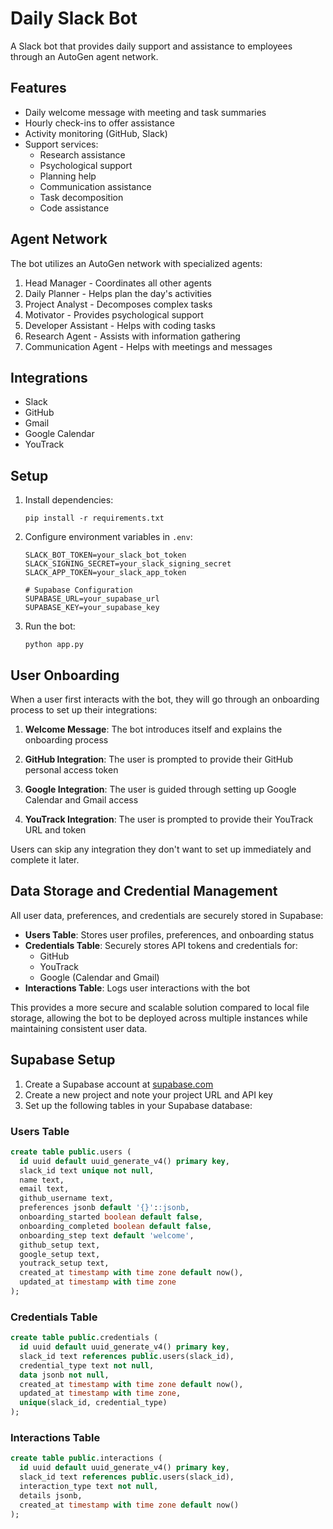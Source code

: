 # Daily Slack Bot

A Slack bot that provides daily support and assistance to employees through an AutoGen agent network.

## Features

- Daily welcome message with meeting and task summaries
- Hourly check-ins to offer assistance
- Activity monitoring (GitHub, Slack)
- Support services:
  - Research assistance
  - Psychological support
  - Planning help
  - Communication assistance
  - Task decomposition
  - Code assistance

## Agent Network

The bot utilizes an AutoGen network with specialized agents:
1. Head Manager - Coordinates all other agents
2. Daily Planner - Helps plan the day's activities
3. Project Analyst - Decomposes complex tasks
4. Motivator - Provides psychological support
5. Developer Assistant - Helps with coding tasks
6. Research Agent - Assists with information gathering
7. Communication Agent - Helps with meetings and messages

## Integrations

- Slack
- GitHub
- Gmail
- Google Calendar
- YouTrack

## Setup

1. Install dependencies:
   ```
   pip install -r requirements.txt
   ```

2. Configure environment variables in `.env`:
   ```
   SLACK_BOT_TOKEN=your_slack_bot_token
   SLACK_SIGNING_SECRET=your_slack_signing_secret
   SLACK_APP_TOKEN=your_slack_app_token
   
   # Supabase Configuration
   SUPABASE_URL=your_supabase_url
   SUPABASE_KEY=your_supabase_key
   ```

3. Run the bot:
   ```
   python app.py
   ```

## User Onboarding

When a user first interacts with the bot, they will go through an onboarding process to set up their integrations:

1. **Welcome Message**: The bot introduces itself and explains the onboarding process

2. **GitHub Integration**: The user is prompted to provide their GitHub personal access token

3. **Google Integration**: The user is guided through setting up Google Calendar and Gmail access

4. **YouTrack Integration**: The user is prompted to provide their YouTrack URL and token

Users can skip any integration they don't want to set up immediately and complete it later.

## Data Storage and Credential Management

All user data, preferences, and credentials are securely stored in Supabase:

- **Users Table**: Stores user profiles, preferences, and onboarding status
- **Credentials Table**: Securely stores API tokens and credentials for:
  - GitHub
  - YouTrack
  - Google (Calendar and Gmail)
- **Interactions Table**: Logs user interactions with the bot

This provides a more secure and scalable solution compared to local file storage, allowing the bot to be deployed across multiple instances while maintaining consistent user data.

## Supabase Setup

1. Create a Supabase account at [supabase.com](https://supabase.com)
2. Create a new project and note your project URL and API key
3. Set up the following tables in your Supabase database:

### Users Table
```sql
create table public.users (
  id uuid default uuid_generate_v4() primary key,
  slack_id text unique not null,
  name text,
  email text,
  github_username text,
  preferences jsonb default '{}'::jsonb,
  onboarding_started boolean default false,
  onboarding_completed boolean default false,
  onboarding_step text default 'welcome',
  github_setup text,
  google_setup text,
  youtrack_setup text,
  created_at timestamp with time zone default now(),
  updated_at timestamp with time zone
);
```

### Credentials Table
```sql
create table public.credentials (
  id uuid default uuid_generate_v4() primary key,
  slack_id text references public.users(slack_id),
  credential_type text not null,
  data jsonb not null,
  created_at timestamp with time zone default now(),
  updated_at timestamp with time zone,
  unique(slack_id, credential_type)
);
```

### Interactions Table
```sql
create table public.interactions (
  id uuid default uuid_generate_v4() primary key,
  slack_id text references public.users(slack_id),
  interaction_type text not null,
  details jsonb,
  created_at timestamp with time zone default now()
);
```
